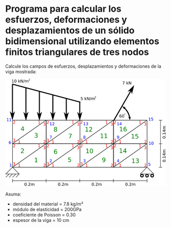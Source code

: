 # Programa para calcular los esfuerzos, deformaciones y desplazamientos de un sólido bidimensional utilizando elementos finitos triangulares de tres nodos

Calcule los campos de esfuerzos, desplazamientos y deformaciones de la viga mostrada:

![c5_viga_ejemplo.svg](c5_viga_ejemplo.svg)

Asuma:
* densidad del material = 7.8 kg/m³
* módulo de elasticidad = 200GPa
* coeficiente de Poisson = 0.30
* espesor de la viga = 10 cm

